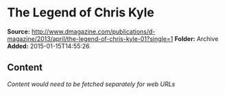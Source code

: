 # The Legend of Chris Kyle

**Source:** http://www.dmagazine.com/publications/d-magazine/2013/april/the-legend-of-chris-kyle-01?single=1
**Folder:** Archive
**Added:** 2015-01-15T14:55:26




## Content
*Content would need to be fetched separately for web URLs*
